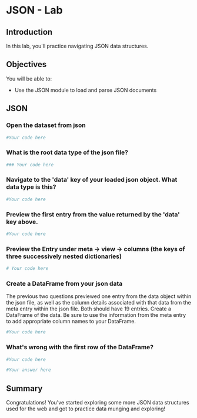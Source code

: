 
# JSON - Lab

## Introduction

In this lab, you'll practice navigating JSON data structures.

## Objectives
You will be able to:
* Use the JSON module to load and parse JSON documents

## JSON

### Open the dataset from json


```python
#Your code here
```

### What is the root data type of the json file?


```python
### Your code here
```

### Navigate to the 'data' key of your loaded json object. What data type is this?


```python
#Your code here
```

### Preview the first entry from the value returned by the 'data' key above.


```python
#Your code here
```

### Preview the Entry under meta -> view -> columns (the keys of three successively nested dictionaries)


```python
# Your code here
```

### Create a DataFrame from your json data
The previous two questions previewed one entry from the data object within the json file, as well as the column details associated with that data from the meta entry within the json file. Both should have 19 entries. Create a DataFrame of the data. Be sure to use the information from the meta entry to add appropriate column names to your DataFrame.


```python
#Your code here
```

### What's wrong with the first row of the DataFrame?


```python
#Your code here
```


```python
#Your answer here
```

## Summary

Congratulations! You've started exploring some more JSON data structures used for the web and got to practice data munging and exploring!

